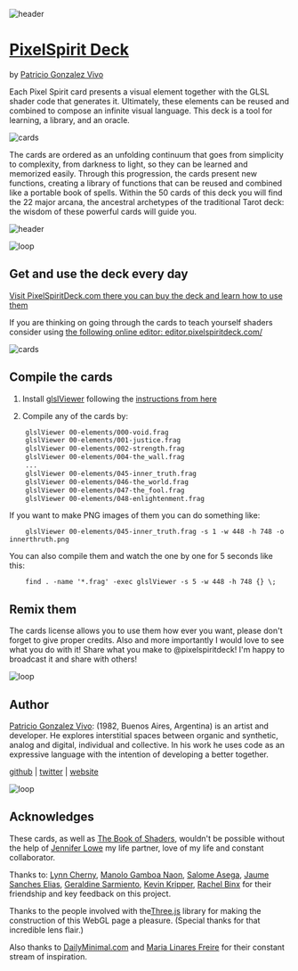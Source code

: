 ![header](imgs/header.png)

# [PixelSpirit Deck](https://pixelspiritdeck.com/)
by [Patricio Gonzalez Vivo](http://patriciogonzalezvivo.com/)

Each Pixel Spirit card presents a visual element together with the GLSL shader code that generates it. Ultimately, these elements can be reused and combined to compose an infinite visual language. This deck is a tool for learning, a library, and an oracle.

![cards](imgs/cards-00.jpg)

The cards are ordered as an unfolding continuum that goes from simplicity to complexity, from darkness to light, so they can be learned and memorized easily. Through this progression, the cards present new functions, creating a library of functions that can be reused and combined like a portable book of spells. Within the 50 cards of this deck you will find the 22 major arcana, the ancestral archetypes of the traditional Tarot deck: the wisdom of these powerful cards will guide you.

![header](imgs/library_cards.png)

![loop](imgs/loop.png)

## Get and use the deck every day

[Visit PixelSpiritDeck.com there you can buy the deck and learn how to use them](https://pixelspiritdeck.com/)

If you are thinking on going through the cards to teach yourself shaders consider using [the following online editor: editor.pixelspiritdeck.com/](http://editor.pixelspiritdeck.com/)

![cards](imgs/cards-01.jpg)

## Compile the cards

1. Install [glslViewer](http://patriciogonzalezvivo.com/2015/glslViewer/) following the [instructions from here](https://github.com/patriciogonzalezvivo/glslViewer#install)

2. Compile any of the cards by:

```bash
    glslViewer 00-elements/000-void.frag
    glslViewer 00-elements/001-justice.frag
    glslViewer 00-elements/002-strength.frag
    glslViewer 00-elements/004-the_wall.frag
    ...
    glslViewer 00-elements/045-inner_truth.frag 
    glslViewer 00-elements/046-the_world.frag
    glslViewer 00-elements/047-the_fool.frag
    glslViewer 00-elements/048-enlightenment.frag
```

If you want to make PNG images of them you can do something like:

```
    glslViewer 00-elements/045-inner_truth.frag -s 1 -w 448 -h 748 -o innerthruth.png
```

You can also compile them and watch the one by one for 5 seconds like this:

```
    find . -name '*.frag' -exec glslViewer -s 5 -w 448 -h 748 {} \;  
```

## Remix them

The cards license allows you to use them how ever you want, please don't forget to give proper credits. Also and more importantly I would love to see what you do with it! Share what you make to @pixelspiritdeck! I'm happy to broadcast it and share with others!

![loop](imgs/loop.png)

## Author

[Patricio Gonzalez Vivo](http://https://twitter.com/patriciogv): (1982, Buenos Aires, Argentina) is an artist and developer. He explores interstitial spaces between organic and synthetic, analog and digital, individual and collective. In his work he uses code as an expressive language with the intention of developing a better together.

[github](https://github.com/patriciogonzalezvivo) | [twitter](https://twitter.com/patriciogv) | [website](http://patricio.io)

![loop](imgs/loop.png)

## Acknowledges

These cards, as well as [The Book of Shaders](http://thebookofshaders.com), wouldn't be possible without the help of [Jennifer Lowe](http://jenlowe.net) my life partner, love of my life and constant collaborator.

Thanks to: [Lynn Cherny](https://twitter.com/arnicas), [Manolo Gamboa Naon](https://twitter.com/manoloidee), [Salome Asega](https://twitter.com/suhlomay), [Jaume Sanches Elias](https://twitter.com/thespite), [Geraldine Sarmiento](https::/twitter.com/sensescape), [Kevin Kripper](https://www.facebook.com/kevin.kripper), [Rachel Binx](https://twitter.com/rachelbinx) for their friendship and key feedback on this project.

Thanks to the people involved with the[Three.js](https://threejs.org/) library for making the construction of this WebGL page a pleasure. (Special thanks for that incredible lens flair.)

Also thanks to [DailyMinimal.com](http://www.dailyminimal.com/) and [Maria Linares Freire](https://twitter.com/LinaresFreire) for their constant stream of inspiration.
